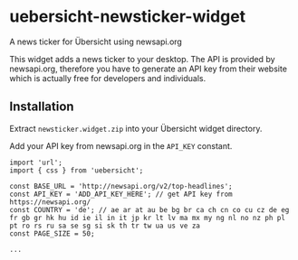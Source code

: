 # uebersicht-newsticker-widget
A news ticker for Übersicht using newsapi.org

This widget adds a news ticker to your desktop. The API is provided by newsapi.org, therefore you have to generate an API key from their website which is actually free for developers and individuals.


## Installation

Extract `newsticker.widget.zip` into your Übersicht widget directory.

Add your API key from newsapi.org in the `API_KEY` constant.

```
import 'url';
import { css } from 'uebersicht';

const BASE_URL = 'http://newsapi.org/v2/top-headlines';
const API_KEY = 'ADD_API_KEY_HERE'; // get API key from https://newsapi.org/
const COUNTRY = 'de'; // ae ar at au be bg br ca ch cn co cu cz de eg fr gb gr hk hu id ie il in it jp kr lt lv ma mx my ng nl no nz ph pl pt ro rs ru sa se sg si sk th tr tw ua us ve za
const PAGE_SIZE = 50;

...
```
